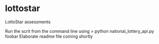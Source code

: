 # lottostar
LottoStar assessments 

Run the scrit from the command line using > python national_lottery_api.py foobar
Elaborate readme file coming shortly
